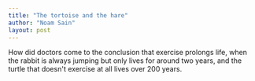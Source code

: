 ```yaml
---
title: "The tortoise and the hare"
author: "Noam Sain"
layout: post
---
```


How did doctors come to the conclusion that exercise prolongs life, when the rabbit is always jumping but only lives for around two years, and the turtle that doesn't exercise at all lives over 200 years.

